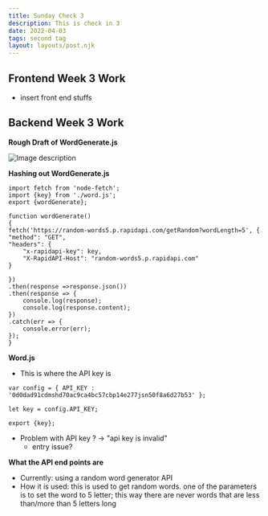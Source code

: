```yaml
---
title: Sunday Check 3
description: This is check in 3
date: 2022-04-03
tags: second tag
layout: layouts/post.njk
---
```


## Frontend Week 3 Work
- insert front end stuffs

## Backend Week 3 Work

**Rough Draft of WordGenerate.js**

![Image description](https://dev-to-uploads.s3.amazonaws.com/uploads/articles/m4jgp7nbcviucklutlss.png)

 
**Hashing out WordGenerate.js**
```
import fetch from 'node-fetch';
import {key} from './word.js';
export {wordGenerate};

function wordGenerate()
{
fetch('https://random-words5.p.rapidapi.com/getRandom?wordLength=5', {
"method": "GET",
"headers": {
	"x-rapidapi-key": key,
	"X-RapidAPI-Host": "random-words5.p.rapidapi.com"
}

})  
.then(response =>response.json())
.then(response => {
    console.log(response);
    console.log(response.content);
})
.catch(err => {
    console.error(err);
});
}
```
**Word.js**
- This is where the API key is 
```
var config = { API_KEY : '0d0dad91cdmshd70ac9ca4bc57cbp14e277jsn50f8a6d27b53' };

let key = config.API_KEY;

export {key};
```

- Problem with API key ? -> "api key is invalid"
   - entry issue?

**What the API end points are**
- Currently: using a random word generator API
- How it is used: this is used to get random words. one of the parameters is to set the word to
   5 letter; this way there are never words that are less than/more than 5 letters long




